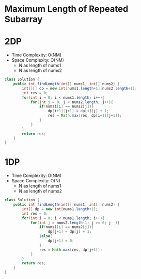 # Maximum Length of Repeated Subarray

# 2DP

- Time Complexity: O(NM)
- Space Complexity: O(NM)
  - N as length of nums1
  - N as length of nums2

```java
class Solution {
    public int findLength(int[] nums1, int[] nums2) {
        int[][] dp = new int[nums1.length+1][nums2.length+1];
        int res = 0;
        for(int i = 0; i < nums1.length; i++){
            for(int j = 0; j < nums2.length; j++){
                if(nums1[i] == nums2[j]){
                    dp[i+1][j+1] = dp[i][j] + 1;
                    res = Math.max(res, dp[i+1][j+1]);
                }
            }
        }
        return res;
    }
}
```

# 1DP

- Time Complexity: O(NM)
- Space Complexity: O(N)
  - N as length of nums1
  - N as length of nums2

```java
class Solution {
    public int findLength(int[] nums1, int[] nums2) {
        int[] dp = new int[nums1.length+1];
        int res = 0;
        for(int i = 0; i < nums1.length; i++){
            for(int j = nums2.length-1; j >= 0; j--){
                if(nums1[i] == nums2[j]){
                    dp[j+1] = dp[j] + 1;
                }else{
                    dp[j+1] = 0;
                }
                res = Math.max(res, dp[j+1]);
            }
        }
        return res;
    }
}
```
